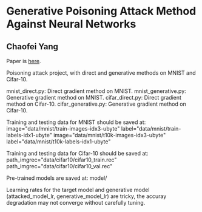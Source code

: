 # Generative Poisoning Attack Method Against Neural Networks
## Chaofei Yang

Paper is [here](https://arxiv.org/pdf/1703.01340.pdf).

Poisoning attack project, with direct and generative methods on MNIST and Cifar-10.

mnist_direct.py: Direct gradient method on MNIST.
mnist_generative.py: Generative gradient method on MNIST.
cifar_direct.py: Direct gradient method on Cifar-10.
cifar_generative.py: Generative gradient method on Cifar-10.

Training and testing data for MNIST should be saved at:
image="data/mnist/train-images-idx3-ubyte"
label="data/mnist/train-labels-idx1-ubyte"
image="data/mnist/t10k-images-idx3-ubyte"
label="data/mnist/t10k-labels-idx1-ubyte"

Training and testing data for Cifar-10 should be saved at:
path_imgrec="data/cifar10/cifar10_train.rec"
path_imgrec="data/cifar10/cifar10_val.rec"

Pre-trained models are saved at: model/

Learning rates for the target model and generative model (attacked_model_lr, generative_model_lr) are tricky, the accuray degradation may not converge without carefully tuning.
